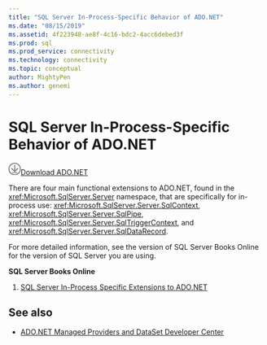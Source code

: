 ```yaml
---
title: "SQL Server In-Process-Specific Behavior of ADO.NET"
ms.date: "08/15/2019"
ms.assetid: 4f223948-ae8f-4c16-bdc2-4acc6debed3f
ms.prod: sql
ms.prod_service: connectivity
ms.technology: connectivity
ms.topic: conceptual
author: MightyPen
ms.author: genemi
---
```

# SQL Server In-Process-Specific Behavior of ADO.NET

![Download-DownArrow-Circled](../../ssdt/media/download.png)[Download ADO.NET](../sql-connection-libraries.md#anchor-20-drivers-relational-access)

There are four main functional extensions to ADO.NET, found in the <xref:Microsoft.SqlServer.Server> namespace, that are specifically for in-process use: <xref:Microsoft.SqlServer.Server.SqlContext>, <xref:Microsoft.SqlServer.Server.SqlPipe>, <xref:Microsoft.SqlServer.Server.SqlTriggerContext>, and <xref:Microsoft.SqlServer.Server.SqlDataRecord>.  
  
 For more detailed information, see the version of SQL Server Books Online for the version of SQL Server you are using.  
  
 **SQL Server Books Online**  
  
1. [SQL Server In-Process Specific Extensions to ADO.NET](https://go.microsoft.com/fwlink/?LinkId=115403)  
  
## See also

- [ADO.NET Managed Providers and DataSet Developer Center](https://go.microsoft.com/fwlink/?LinkId=217917)
